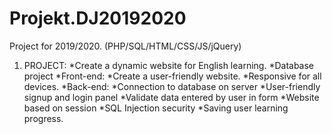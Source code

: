 # Projekt.DJ20192020
Project for 2019/2020.
(PHP/SQL/HTML/CSS/JS/jQuery)
  
1. PROJECT:
*Create a dynamic website for English learning.
*Database project
*Front-end:
  *Create a user-friendly website.
  *Responsive for all devices.
*Back-end:
  *Connection to database on server
  *User-friendly signup and login panel
  *Validate data entered by user in form
  *Website based on session
  *SQL Injection security
  *Saving user learning progress.
  
  
  
  
